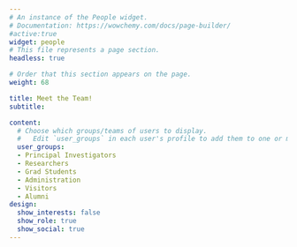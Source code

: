 ```yaml
---
# An instance of the People widget.
# Documentation: https://wowchemy.com/docs/page-builder/
#active:true
widget: people
# This file represents a page section.
headless: true

# Order that this section appears on the page.
weight: 68

title: Meet the Team!
subtitle:

content:
  # Choose which groups/teams of users to display.
  #   Edit `user_groups` in each user's profile to add them to one or more of these groups.
  user_groups:
  - Principal Investigators
  - Researchers
  - Grad Students
  - Administration
  - Visitors
  - Alumni
design:
  show_interests: false
  show_role: true
  show_social: true
---
```



